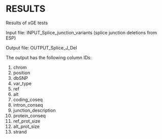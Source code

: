 # RESULTS
Results of xGE tests

Input file: INPUT_Splice_junction_variants (splice junction deletions from ESP)

Output file: OUTPUT_Splice_J_Del

The output has the following column IDs:

1. chrom
2. position
3. dbSNP
4. var_type
5. ref
6. alt
7. coding_coseq
8. intron_conseq
9. junction_description
10. protein_conseq
11. ref_prot_size
12. alt_prot_size
13. strand
